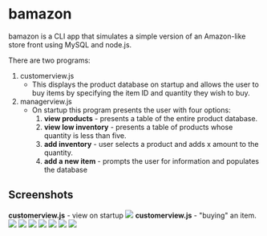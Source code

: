 # bamazon
bamazon is a CLI app that simulates a simple version of an Amazon-like store front using MySQL and node.js.

There are two programs:
1) customerview.js
    * This displays the product database on startup and allows the user to buy items by specifying the item ID and quantity they wish to buy.
2) managerview.js
    * On startup this program presents the user with four options: 
      1) **view products** - presents a table of the entire product database.
      2) **view low inventory** - presents a table of products whose quantity is less than five.
      3) **add inventory** - user selects a product and adds x amount to the quantity.
      4) **add a new item** - prompts the user for information and populates the database


## Screenshots

**customerview.js** - view on startup
<image src="./bamazon_screenshots/customer_startup.png"/>
**customerview.js** - "buying" an item.
<image src="./bamazon_screenshots/customer_prompt.png"/>
<image src="./bamazon_screenshots/manager_startup.png"/>
<image src="./bamazon_screenshots/manager_viewproducts.png"/>
<image src="./bamazon_screenshots/manager_viewlowinventory.png"/>
<image src="./bamazon_screenshots/manager_addtoinventory.png"/>
<image src="./bamazon_screenshots/manager_addnewitem.png"/>
<image src="./bamazon_screenshots/manager_updatedtable.png"/>